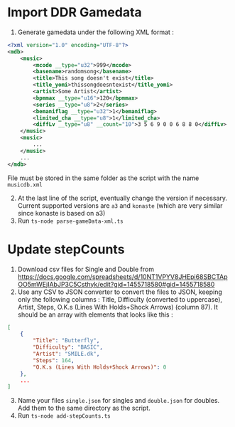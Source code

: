 # Import DDR Gamedata

1) Generate gamedata under the following XML format :

```xml
<?xml version="1.0" encoding="UTF-8"?>
<mdb>
	<music>
		<mcode __type="u32">999</mcode>
		<basename>randomsong</basename>
		<title>This song doesn't exist</title>
		<title_yomi>thissongdoesntexist</title_yomi>
		<artist>Some Artist</artist>
		<bpmmax __type="u16">120</bpmmax>
		<series __type="u8">2</series>
		<bemaniflag __type="u32">1</bemaniflag>
		<limited_cha __type="u8">1</limited_cha>
		<diffLv __type="u8" __count="10">3 5 6 9 0 0 6 8 8 0</diffLv>
	</music>
	<music>
		...
	</music>
	...
</mdb>
```

File must be stored in the same folder as the script with the name `musicdb.xml`

2) At the last line of the script, eventually change the version if necessary. Current supported versions are `a3` and `konaste` (which are very similar since konaste is based on a3)
3) Run `ts-node parse-gameData-xml.ts`

# Update stepCounts

1) Download csv files for Single and Double from https://docs.google.com/spreadsheets/d/10NT1VPYV8JHEpi68SBCTApOO5mWEjIAbJP3C5Csthyk/edit?gid=1455718580#gid=1455718580
2) Use any CSV to JSON converter to convert the files to JSON, keeping only the following columns : Title, Difficulty (converted to uppercase), Artist, Steps, O.K.s (Lines With Holds+Shock Arrows) (column 87). It should be an array with elements that looks like this :

```json
[
	{
		"Title": "Butterfly",
		"Difficulty": "BASIC",
		"Artist": "SMILE.dk",
		"Steps": 164,
		"O.K.s (Lines With Holds+Shock Arrows)": 0
	},
	...
]
```

3) Name your files `single.json` for singles and `double.json` for doubles. Add them to the same directory as the script.
4) Run `ts-node add-stepCounts.ts`
